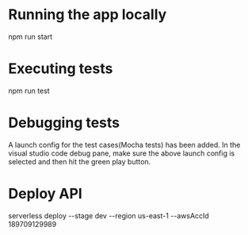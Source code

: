 # Running the app locally

npm run start

# Executing tests

npm run test

# Debugging tests

A launch config for the test cases(Mocha tests) has been added. 
In the visual studio code debug pane, make sure the above launch config is selected and then hit the green play button.

# Deploy API

serverless deploy --stage dev --region us-east-1 --awsAccId 189709129989